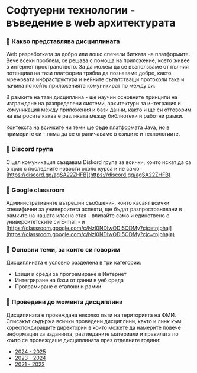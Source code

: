 # Софтуерни технологии - въведение в web архитектурата

### 🚀 Какво представлява дисциплината
Web разработката за добро или лошо спечели битката на платформите. Вече всеки проблем, се решава с помоща на приложение, което живее в интернет пространството. За да можем да се възползваме от пълния потенциал на тази платформа трябва да познаваме добре, както мрежовата инфраструктура и нейните съпътстващи протоколи така и начина по който приложенията комуникират по между си. 

В рамките на тази дисциплина - ще научин основните принципи на изграждане на разпределени системи, архитектури за интеграция и комуникация между приложения и бази данни, както и ще си отговорим на въпросите каква е разликата между библиотеки и работни рамки. 

Контекста на всичките ни теми ще бъде платформата Java, но в примерите си - няма да се ограничаваме в езиците и технологиите. 

### 🚀 Discord група
С цел комуникация създавам Diskord група за всички, които искат да са в крак с последните новости около курса и не само 
[https://discord.gg/agSA22ZHFB](https://discord.gg/agSA22ZHFB)

### 🚀 Google classroom
Административните вътрешни съобщения, които касаят всички специфични за университета аспекти, ще бъдат
разпространявани в рамките на нашата класна стая - влизайте само и единствено с университетските си E-mail - и
[https://classroom.google.com/c/NzI0NDIwODI5ODMy?cjc=tnjphaj](https://classroom.google.com/c/NzI0NDIwODI5ODMy?cjc=tnjphajя)


### 🚀 Основни теми, за които си говорим 
Дисциплината е условно разделена в три категории:
- Езици и среди за програмиране в Интернет
- Интегриране на бази от данни в уеб среда
- Програмиране с еталони и рамки

### 🚀 Проведени до момента дисциплини
Дисципината е провеждана няколко пъти на територията на ФМИ. Списакът съдържа всички проведени дисциплини, както и линк към кореспондиращите директории в които можете да намерите повече информация за заданията, разгледаните материали и правилата по които се провеждаше дисциплината през отделните години:
- [2024 - 2025](./24-25/)
- [2023 - 2024](./23-24/)
- [2021 - 2022](./21-22/)

